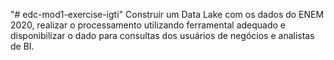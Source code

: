 "# edc-mod1-exercise-igti" 
Construir um Data Lake com os dados do ENEM 2020, realizar o processamento utilizando ferramental adequado e disponibilizar o dado para consultas dos usuários de negócios e analistas de BI. 